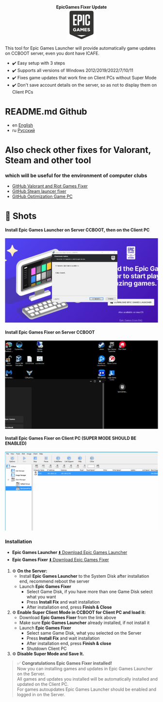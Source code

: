 <p align='center'>
  <b> EpicGames Fixer Update </b><br>  
  <img src="/6615685.png" style="width: 20%">
</p>

This tool for Epic Games Launcher will provide 
automatically game updates on CCBOOT server, 
even you dont have ICAFE.

- ✔️ Easy setup with 3 steps
- ✔️ Supports all versions of Windows 2012/2019/2022/7/10/11
- ✔️ Fixes game updates that work fine on Client PCs without Super Mode
- ✔️ Don't save account details on the server, so as not to display them on Client PCs


# README.md Github
- en [English](https://github.com/EpicGamesFixer/EpicGamesFixer/README.md)
- ru [ Русский](https://github.com/EpicGamesFixer/EpicGamesFixer)


# Also check other fixes for Valorant, Steam and other tool
### which will be useful for the environment of computer clubs
- [GitHub Valorant and Riot Games Fixer](https://github.com/meteor2024/riotlaunchersfixer)
- [GitHub Steam launcer fixer ](https://github.com/meteor2024/steamgamesfixer)
- [GitHub Optimization Game PC](https://github.com/meteor2024/optimizerwin10gameclub)


# 📸 Shots
#### Install Epic Games Launcher on Server CCBOOT, then on the Client PC
![Installation Epic Games Launcher on Server](/shots/EpicLauncherPC.gif)
#### Install Epic Games Fixer on Server CCBOOT
![Installation Epic Games Fixer on Server](/shots/Server.gif)
#### Install Epic Games Fixer on Client PC (SUPER MODE SHOULD BE ENABLED)
![Installation Epic Games Fixer on Client PC](/shots/GamePC.gif)

### Installation
- **Epic Games Launcher** [⬇️ Download Epic Games Launcher](https://store.epicgames.com/en-US/download)
- **Epic Games Fixer** [⬇️ Download Epic Games Fixer ](https://github.com/meteor2024/EpicGamesFixer/releases)

1. ⚙️ **On the Server:**
	- Install **Epic Games Launcher** to the System Disk after installation end, recommend reboot the server
	- Launch **Epic Games Fixer** 
		- Select Game Disk, if you have more than one Game Disk select what you want
		- Press **Install Fix** and wait installation
		- After installation end, press **Finish & Close**
2. ⚙️ **Enable Super Client Mode in CCBOOT for Client PC and load it:**
	- Download **Epic Games Fixer** from the link above
	- Make sure **Epic Games Launcher** already installed, if not install it
	- Launch **Epic Games Fixer**
		- Select same Game Disk, what you selected on the Server
		- Press **Install Fix** and wait installation
		- After installation end, press **Finish & close**
		- Shutdown Client PC
3. ⚙️ **Disable Super Mode and Save It.**

> ✅ **Congratulations Epic Games Fixer installed!**  
> Now you can installing games and updates in Epic Games Launcher on the Server.  
> All games and updates you installed will be automatically installed and updated on the Client PC.  
> For games autoupdates Epic Games Launcher should be enabled and logged in on the Server.
